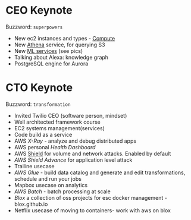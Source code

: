 # CEO Keynote

Buzzword: `superpowers`

  - New ec2 instances and types - [Compute](https://aws.amazon.com/new/reinvent/#compute)
  - New [Athena](https://aws.amazon.com/blogs/aws/amazon-athena-interactive-sql-queries-for-data-in-amazon-s3/) service, for querying S3
  - New [ML services](https://aws.amazon.com/new/reinvent/#analytics) (see pics)
  - Talking about Alexa: knowledge graph
  - PostgreSQL engine for Aurora


# CTO Keynote

Buzzword: `transformation`

  - Invited Twilio CEO (software person, mindset)
  - Well architected framework course
  - EC2 systems management(services)
  - Code build as a service
  - AWS *X-Ray* - analyze and debug distributed apps
  - AWS personal *Health Dashboard*
  - AWS [Shield](https://aws.amazon.com/new/reinvent/#security) for volume and network attacks. Enabled by default
  - *AWS Shield Advance* for application level attack
  - Trailine usecase
  - *AWS Glue* - build data catalog and generate and edit transformations, schedule and run your jobs
  - Mapbox usecase on analytics
  - *AWS Batch* - batch processing at scale
  - *Blox* a collection of oss projects for esc docker management - blox.github.io
  - Netflix usecase of moving to containers- work with aws on blox

